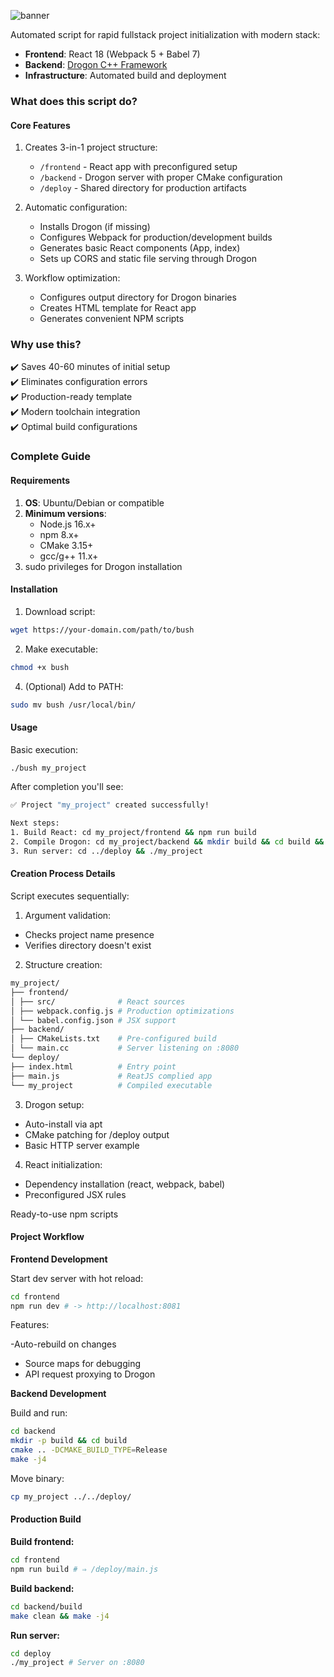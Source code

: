 ![banner](https://github.com/user-attachments/assets/3a55cba2-3988-4ab9-8093-857a17ffa455)

Automated script for rapid fullstack project initialization with modern stack:
- **Frontend**: React 18 (Webpack 5 + Babel 7)
- **Backend**: [Drogon С++ Framework](https://github.com/drogonframework/drogon)
- **Infrastructure**: Automated build and deployment

### What does this script do?

#### Core Features
1. Creates 3-in-1 project structure:
   - `/frontend` - React app with preconfigured setup
   - `/backend` - Drogon server with proper CMake configuration
   - `/deploy` - Shared directory for production artifacts

2. Automatic configuration:
   - Installs Drogon (if missing)
   - Configures Webpack for production/development builds
   - Generates basic React components (App, index)
   - Sets up CORS and static file serving through Drogon

3. Workflow optimization:
   - Configures output directory for Drogon binaries
   - Creates HTML template for React app
   - Generates convenient NPM scripts

### Why use this?

✔️ Saves 40-60 minutes of initial setup  
✔️ Eliminates configuration errors  
✔️ Production-ready template  
✔️ Modern toolchain integration  
✔️ Optimal build configurations

### Complete Guide

#### Requirements
1. **OS**: Ubuntu/Debian or compatible
2. **Minimum versions**:
   - Node.js 16.x+
   - npm 8.x+
   - CMake 3.15+
   - gcc/g++ 11.x+
3. sudo privileges for Drogon installation

#### Installation

1. Download script:

```bash
wget https://your-domain.com/path/to/bush
```

2. Make executable:
   
```bash
chmod +x bush
```

4. (Optional) Add to PATH:

```bash
sudo mv bush /usr/local/bin/
```
   
#### Usage

Basic execution:

```bash
./bush my_project
```

After completion you'll see:

```bash
✅ Project "my_project" created successfully!

Next steps:
1. Build React: cd my_project/frontend && npm run build
2. Compile Drogon: cd my_project/backend && mkdir build && cd build && cmake .. && make
3. Run server: cd ../deploy && ./my_project
```

#### Creation Process Details

Script executes sequentially:

1. Argument validation:

- Checks project name presence
- Verifies directory doesn't exist

2. Structure creation:
   
```bash
my_project/
├── frontend/
│ ├── src/              # React sources
│ ├── webpack.config.js # Production optimizations
│ └── babel.config.json # JSX support
├── backend/
│ ├── CMakeLists.txt    # Pre-configured build
│ └── main.cc           # Server listening on :8080
└── deploy/
├── index.html          # Entry point
├── main.js             # ReatJS complied app
└── my_project          # Compiled executable
```

3. Drogon setup:

- Auto-install via apt
- CMake patching for /deploy output
- Basic HTTP server example

4. React initialization:

- Dependency installation (react, webpack, babel)
- Preconfigured JSX rules

Ready-to-use npm scripts

#### Project Workflow

**Frontend Development**

Start dev server with hot reload:

```bash
cd frontend
npm run dev # -> http://localhost:8081
```

Features:

-Auto-rebuild on changes
- Source maps for debugging
- API request proxying to Drogon

**Backend Development**

Build and run:

```bash
cd backend
mkdir -p build && cd build
cmake .. -DCMAKE_BUILD_TYPE=Release
make -j4
```

Move binary:

```bash
cp my_project ../../deploy/
```

#### Production Build

**Build frontend:**

```bash
cd frontend
npm run build # ⇒ /deploy/main.js
```

**Build backend:**

```bash
cd backend/build
make clean && make -j4
```

**Run server:**

```bash
cd deploy
./my_project # Server on :8080
```
